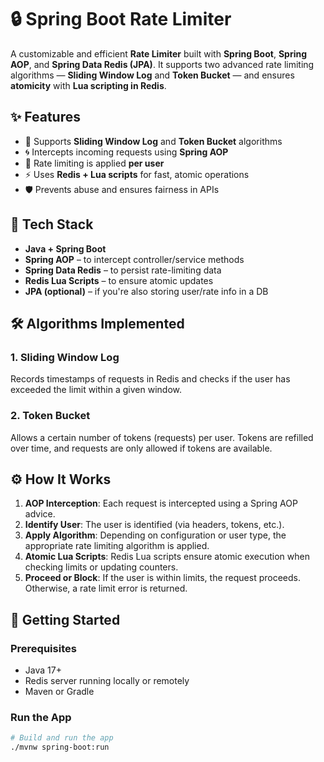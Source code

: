 # 🔒 Spring Boot Rate Limiter

A customizable and efficient **Rate Limiter** built with **Spring Boot**, **Spring AOP**, and **Spring Data Redis (JPA)**. It supports two advanced rate limiting algorithms — **Sliding Window Log** and **Token Bucket** — and ensures **atomicity** with **Lua scripting in Redis**.

## ✨ Features

- 🚦 Supports **Sliding Window Log** and **Token Bucket** algorithms
- 🌀 Intercepts incoming requests using **Spring AOP**
- 🧠 Rate limiting is applied **per user**
- ⚡ Uses **Redis + Lua scripts** for fast, atomic operations
- 🛡️ Prevents abuse and ensures fairness in APIs

## 🧩 Tech Stack

- **Java + Spring Boot**
- **Spring AOP** – to intercept controller/service methods
- **Spring Data Redis** – to persist rate-limiting data
- **Redis Lua Scripts** – to ensure atomic updates
- **JPA (optional)** – if you're also storing user/rate info in a DB

## 🛠️ Algorithms Implemented

### 1. Sliding Window Log
Records timestamps of requests in Redis and checks if the user has exceeded the limit within a given window.

### 2. Token Bucket
Allows a certain number of tokens (requests) per user. Tokens are refilled over time, and requests are only allowed if tokens are available.

## ⚙️ How It Works

1. **AOP Interception**: Each request is intercepted using a Spring AOP advice.
2. **Identify User**: The user is identified (via headers, tokens, etc.).
3. **Apply Algorithm**: Depending on configuration or user type, the appropriate rate limiting algorithm is applied.
4. **Atomic Lua Scripts**: Redis Lua scripts ensure atomic execution when checking limits or updating counters.
5. **Proceed or Block**: If the user is within limits, the request proceeds. Otherwise, a rate limit error is returned.


## 🚀 Getting Started

### Prerequisites

- Java 17+
- Redis server running locally or remotely
- Maven or Gradle

### Run the App

```bash
# Build and run the app
./mvnw spring-boot:run

